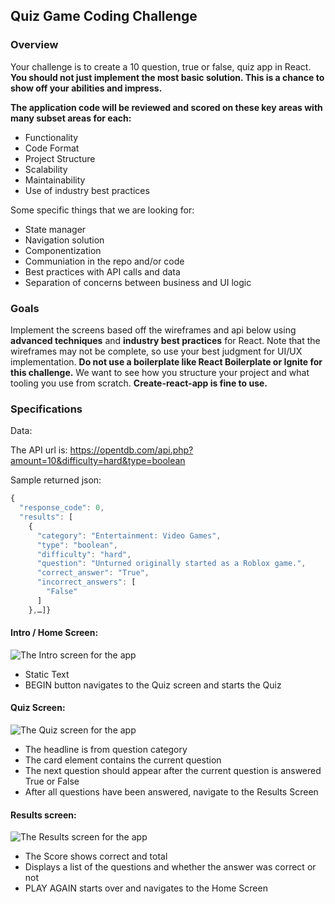 ## Quiz Game Coding Challenge
### Overview
Your challenge is to create a 10 question, true or false, quiz app in React. **You should not just implement the most basic solution. This is a chance to show off your abilities and impress.**

**The application code will be reviewed and scored on these key areas with many subset areas for each:**

- Functionality
- Code Format
- Project Structure
- Scalability
- Maintainability
- Use of industry best practices  

Some specific things that we are looking for:

 - State manager
 - Navigation solution
 - Componentization
 - Communiation in the repo and/or code
 - Best practices with API calls and data
 - Separation of concerns between business and UI logic  

### Goals
Implement the screens based off the wireframes and api below using **advanced techniques** and **industry best practices** for React. Note that the wireframes may not be complete, so use your best judgment for UI/UX implementation. **Do not use a boilerplate like React Boilerplate or Ignite for this challenge.** We want to see how you structure your project and what tooling you use from scratch. **Create-react-app is fine to use.**

### Specifications
Data:

The API url is: https://opentdb.com/api.php?amount=10&difficulty=hard&type=boolean

Sample returned json:
```js
{
  "response_code": 0,
  "results": [
    {
      "category": "Entertainment: Video Games",
      "type": "boolean",
      "difficulty": "hard",
      "question": "Unturned originally started as a Roblox game.",
      "correct_answer": "True",
      "incorrect_answers": [
        "False"
      ]
    },…]}
```
#### Intro / Home Screen:
![The Intro screen for the app](https://raw.githubusercontent.com/sobolev-alexey/code-challenge-junior-developer/main/Intro.png "The Intro screen for the app")

 - Static Text
 - BEGIN button navigates to the Quiz screen and starts the Quiz  
 
#### Quiz Screen:
![The Quiz screen for the app](https://raw.githubusercontent.com/sobolev-alexey/code-challenge-junior-developer/main/Quiz.png "The Quiz screen for the app")

 - The headline is from question category
 - The card element contains the current question
 - The next question should appear after the current question is answered True or False
 - After all questions have been answered, navigate to the Results Screen  
 
#### Results screen:
![The Results screen for the app](https://raw.githubusercontent.com/sobolev-alexey/code-challenge-junior-developer/main/Score.png "The Results screen for the app")

 - The Score shows correct and total
 - Displays a list of the questions and whether the answer was correct or not
 - PLAY AGAIN starts over and navigates to the Home Screen
